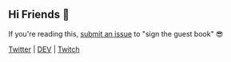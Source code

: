 ## Hi Friends 👋

If you're reading this, [submit an issue](https://github.com/TerabyteTiger/TerabyteTiger/issues/new?assignees=&labels=&template=guest-book-sign-in-.md&title=Hello+from+%5Byour+name+here%5D) to "sign the guest book" 😎 

[Twitter](https://twitter.com/TerabyteTiger) | [DEV](dev.to/terabytetiger) | [Twitch](twitch.tv/terabytetiger)

<!--
**TerabyteTiger/TerabyteTiger** is a ✨ _special_ ✨ repository because its `README.md` (this file) appears on your GitHub profile.

Here are some ideas to get you started:

- 🔭 I’m currently working on ...
- 🌱 I’m currently learning ...
- 👯 I’m looking to collaborate on ...
- 🤔 I’m looking for help with ...
- 💬 Ask me about ...
- 📫 How to reach me: ...
- 😄 Pronouns: ...
- ⚡ Fun fact: ...
-->
